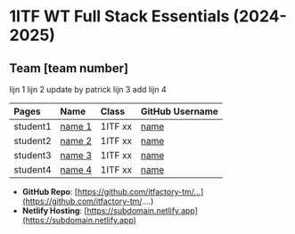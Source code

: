 # 1ITF WT Full Stack Essentials (2024-2025)

## Team [team number]

lijn 1
lijn 2 update by patrick
lijn 3
add lijn 4

| Pages    | Name                                  | Class   | GitHub Username                 |
|:---------|:--------------------------------------|:--------|:--------------------------------|
| student1 | [name 1](mailto:john.doe@example.com) | 1ITF xx | [name](https://github.com/name) |
| student2 | [name 2](mailto:john.doe@example.com) | 1ITF xx | [name](https://github.com/name) |
| student3 | [name 3](mailto:john.doe@example.com) | 1ITF xx | [name](https://github.com/name) |
| student4 | [name 4](mailto:john.doe@example.com) | 1ITF xx | [name](https://github.com/name) |

- **GitHub Repo**: [https://github.com/itfactory-tm/...](https://github.com/itfactory-tm/....)
- **Netlify Hosting**: [https://subdomain.netlify.app](https://subdomain.netlify.app)
